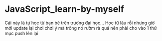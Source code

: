 # JavaScript_learn-by-myself
Cái này là tự học từ bạn bè trên trường đại học... Học từ lâu rồi nhưng giờ mới update lại chơi chơi ý mà trông nó rườm rà quá nên phải cho vào 1 thử mục push lên lại
